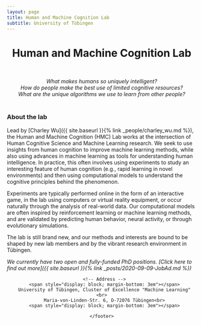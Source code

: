 ```yaml
---
layout: page
title: Human and Machine Cognition Lab
subtitle: University of Tübingen
---
```



<div align='center'>
  <h1>Human and Machine Cognition Lab</h1> <br>
   
  <!-- <img class='img-responsive center-block' src="/images/people/KLAB_summer_2019.jpg" width="100%" height="100%" /> -->

  <p>
  <i>What makes humans so uniquely intelligent? <br> How do people make the best use of limited cognitive resources?<br>
  What are the unique algorithms we use to learn from other people?<br></i>

  <span style="display: block; margin-bottom: 3em"></span>

  <!-- TODO: Add social media links and email link -->
  </p>
</div>


### About the lab
Lead by [Charley Wu]({{ site.baseurl }}{% link _people/charley_wu.md %}), the Human and Machine Cognition (HMC) Lab works at the intersection of Human Cognitive Science and Machine Learning research. We seek to use insights from human cognition to improve machine learning methods, while also using advances in machine learning as tools for understanding human intelligence. In practice, this often involves using experiments to study an interesting feature of human cognition (e.g., rapid learning in novel environments) and then using computational models to understand the cognitive principles behind the phenomenon. 

Experiments are typically performed online in the form of an interactive game, in the lab using computers or virtual reality equipment, or occur naturally through the analysis of real-world data. Our computational models are often inspired by reinforcement learning or machine learning methods, and are validated by predicting human behavior, neural activity, or through evolutionary simulations. 

The lab is still brand new, and our methods and interests are bound to be shaped by new lab members and by the vibrant research environment in Tübingen. 

*We currently have two open and fully-funded PhD positions. [Click here to find out more]({{ site.baseurl }}{% link _posts/2020-09-09-JobAd.md %})*


<!-- 
### Research topics
Making sense of data is possibly the biggest problem in Neuroscience and beyond. We build algorithms to analyze data. We also use theory as well as computational and [neural modeling](https://en.wikipedia.org/wiki/Computational_neuroscience) to understand how information is processed in the nervous system, explaining data obtained in collaboration with [electrophysiologists](https://en.wikipedia.org/wiki/Electrophysiology) and in [psychophysical](https://en.wikipedia.org/wiki/Psychophysics) experiments. Lastly, we constrain and develop new technologies aimed at obtaining data about brains.

Our conceptual work addresses information processing in the nervous system from two angles: (1) By analyzing and explaining electrophysiological data, we study what neurons do. (2) By analyzing and explaining human behavior, we study what all these neurons do together. Much of our work looks at these questions from a normative or causal viewpoint, asking what problems the nervous system should be solving. This often means taking a Bayesian approach. Bayesian decision theory is the systematic way of calculating how the nervous system may make good decisions in the presence of uncertainty. Causal inference from observational data promises to be a key enabler for progress in science.

We've pursued projects that involve handshake greetings, human movement, [cell-phone related parkinson's research](http://journal.frontiersin.org/article/10.3389/fneur.2012.00158/abstract), competitions at [Kaggle](https://www.kaggle.com/), [meta-science analysis](http://www.nature.com/nature/journal/v489/n7415/full/489201a.html), data sharing initiatives, and [recording from all neurons in a mouse](http://journals.plos.org/ploscompbiol/article?id=10.1371/journal.pcbi.1002291).

The best way to get a sense of what's currently going on in the lab is to check out the work of individual lab members: -->

<div align='center'>
    <footer>
      
      <!-- Address -->
      <span style="display: block; margin-bottom: 3em"></span>
      University of Tübingen, Cluster of Excellence "Machine Learning" <br>
      Maria-von-Linden-Str. 6, D-72076 Tübingen<br>
      <span style="display: block; margin-bottom: 3em"></span>

    </footer>
</div>

